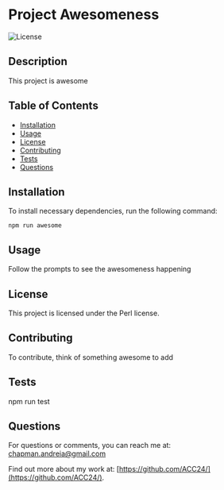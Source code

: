 # Project Awesomeness
  ![License](https://img.shields.io/badge/License-Perl-blue.svg)
  
  ## Description
  
  This project is awesome

  ## Table of Contents

  * [Installation](#installation)
  * [Usage](#usage)
  * [License](#license)
  * [Contributing](#contributing)
  * [Tests](#tests)
  * [Questions](#questions)
  
  ## Installation 
  
  To install necessary dependencies, run the following command: 

  ```
  npm run awesome
  ```        
          
  ## Usage

  Follow the prompts to see the awesomeness happening
  
  ## License 
  
  This project is licensed under the Perl license.
     
  ## Contributing
  
  To contribute, think of something awesome to add

  ## Tests
  
  npm run test

  ## Questions

  For questions or comments, you can reach me at: chapman.andreia@gmail.com

  Find out more about my work at: [https://github.com/ACC24/](https://github.com/ACC24/).
